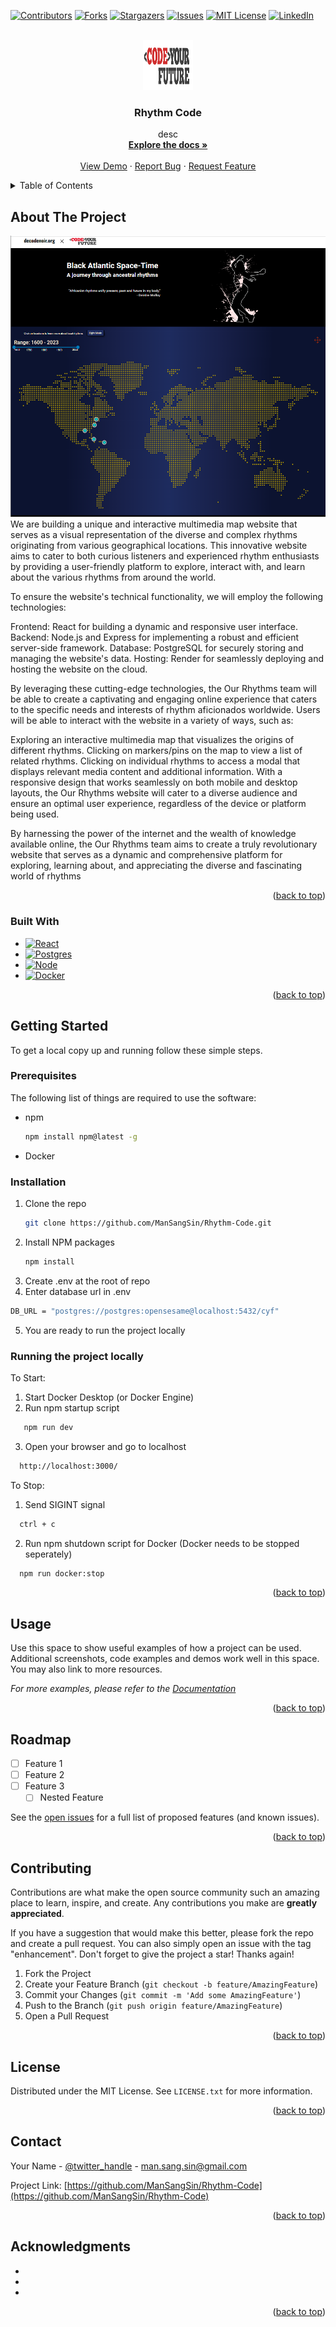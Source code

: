 <!-- Improved compatibility of back to top link: See: https://github.com/othneildrew/Best-README-Template/pull/73 -->

<a name="readme-top"></a>

<!--
*** Thanks for checking out the Best-README-Template. If you have a suggestion
*** that would make this better, please fork the repo and create a pull request
*** or simply open an issue with the tag "enhancement".
*** Don't forget to give the project a star!
*** Thanks again! Now go create something AMAZING! :D
-->

<!-- PROJECT SHIELDS -->
<!--
*** I'm using markdown "reference style" links for readability.
*** Reference links are enclosed in brackets [ ] instead of parentheses ( ).
*** See the bottom of this document for the declaration of the reference variables
*** for contributors-url, forks-url, etc. This is an optional, concise syntax you may use.
*** https://www.markdownguide.org/basic-syntax/#reference-style-links
-->

[![Contributors][contributors-shield]][contributors-url]
[![Forks][forks-shield]][forks-url]
[![Stargazers][stars-shield]][stars-url]
[![Issues][issues-shield]][issues-url]
[![MIT License][license-shield]][license-url]
[![LinkedIn][linkedin-shield]][linkedin-url]

<!-- PROJECT LOGO -->
<br />
<div align="center">
  <a href="https://github.com/ManSangSin/Rhythm-Code">
    <img src="images/logo.png" alt="Logo" width="80" height="80">
  </a>

<h3 align="center">Rhythm Code</h3>

  <p align="center">
desc
<br />
<a href="https://github.com/ManSangSin/Rhythm-Code"><strong>Explore the docs »</strong></a>
<br />
<br />
<a href="https://github.com/ManSangSin/Rhythm-Code">View Demo</a>
·
<a href="https://github.com/ManSangSin/Rhythm-Code/issues">Report Bug</a>
·
<a href="https://github.com/ManSangSin/Rhythm-Code/issues">Request Feature</a>

  </p>
</div>

<!-- TABLE OF CONTENTS -->
<details>
  <summary>Table of Contents</summary>
  <ol>
    <li>
      <a href="#about-the-project">About The Project</a>
      <ul>
        <li><a href="#built-with">Built With</a></li>
      </ul>
    </li>
    <li>
      <a href="#getting-started">Getting Started</a>
      <ul>
        <li><a href="#prerequisites">Prerequisites</a></li>
        <li><a href="#installation">Installation</a></li>
      </ul>
    </li>
    <li><a href="#usage">Usage</a></li>
    <li><a href="#roadmap">Roadmap</a></li>
    <li><a href="#contributing">Contributing</a></li>
    <li><a href="#license">License</a></li>
    <li><a href="#contact">Contact</a></li>
    <li><a href="#acknowledgments">Acknowledgments</a></li>
  </ol>
</details>

<!-- ABOUT THE PROJECT -->

## About The Project

[![Product Name Screen Shot][product-screenshot]](https://example.com)
We are building a unique and interactive multimedia map website that serves as a visual representation of the diverse and complex rhythms originating from various geographical locations. This innovative website aims to cater to both curious listeners and experienced rhythm enthusiasts by providing a user-friendly platform to explore, interact with, and learn about the various rhythms from around the world.

To ensure the website's technical functionality, we will employ the following technologies:

Frontend: React for building a dynamic and responsive user interface.
Backend: Node.js and Express for implementing a robust and efficient server-side framework.
Database: PostgreSQL for securely storing and managing the website's data.
Hosting: Render for seamlessly deploying and hosting the website on the cloud.

By leveraging these cutting-edge technologies, the Our Rhythms team will be able to create a captivating and engaging online experience that caters to the specific needs and interests of rhythm aficionados worldwide. Users will be able to interact with the website in a variety of ways, such as:

Exploring an interactive multimedia map that visualizes the origins of different rhythms.
Clicking on markers/pins on the map to view a list of related rhythms.
Clicking on individual rhythms to access a modal that displays relevant media content and additional information.
With a responsive design that works seamlessly on both mobile and desktop layouts, the Our Rhythms website will cater to a diverse audience and ensure an optimal user experience, regardless of the device or platform being used.

By harnessing the power of the internet and the wealth of knowledge available online, the Our Rhythms team aims to create a truly revolutionary website that serves as a dynamic and comprehensive platform for exploring, learning about, and appreciating the diverse and fascinating world of rhythms

<p align="right">(<a href="#readme-top">back to top</a>)</p>

### Built With

- [![React][React.js]][React-url]
- [![Postgres][Postgres]][Postgres-url]
- [![Node][Node.js]][Node-url]
- [![Docker][Docker]][Docker-url]

<p align="right">(<a href="#readme-top">back to top</a>)</p>

<!-- GETTING STARTED -->


## Getting Started

To get a local copy up and running follow these simple steps.



### Prerequisites

The following list of things are required to use the software:

- npm
  ```sh
  npm install npm@latest -g
  ```
- Docker



### Installation

1. Clone the repo
   ```sh
   git clone https://github.com/ManSangSin/Rhythm-Code.git
   ```
2. Install NPM packages
   ```sh
   npm install
   ```
3. Create .env at the root of repo
4. Enter database url in .env

```sh
DB_URL = "postgres://postgres:opensesame@localhost:5432/cyf"
```

5. You are ready to run the project locally



### Running the project locally

To Start:

1. Start Docker Desktop (or Docker Engine)
2. Run npm startup script

```sh
   npm run dev
```

3. Open your browser and go to localhost

```sh
  http://localhost:3000/
```

To Stop:

1. Send SIGINT signal

```sh
  ctrl + c
```

2. Run npm shutdown script for Docker (Docker needs to be stopped seperately)

```sh
  npm run docker:stop
```

<p align="right">(<a href="#readme-top">back to top</a>)</p>

<!-- USAGE EXAMPLES -->

## Usage

Use this space to show useful examples of how a project can be used. Additional screenshots, code examples and demos work well in this space. You may also link to more resources.

_For more examples, please refer to the [Documentation](https://example.com)_

<p align="right">(<a href="#readme-top">back to top</a>)</p>

<!-- ROADMAP -->

## Roadmap

- [ ] Feature 1
- [ ] Feature 2
- [ ] Feature 3
  - [ ] Nested Feature

See the [open issues](https://github.com/ManSangSin/Rhythm-Code/issues) for a full list of proposed features (and known issues).

<p align="right">(<a href="#readme-top">back to top</a>)</p>

<!-- CONTRIBUTING -->

## Contributing

Contributions are what make the open source community such an amazing place to learn, inspire, and create. Any contributions you make are **greatly appreciated**.

If you have a suggestion that would make this better, please fork the repo and create a pull request. You can also simply open an issue with the tag "enhancement".
Don't forget to give the project a star! Thanks again!

1. Fork the Project
2. Create your Feature Branch (`git checkout -b feature/AmazingFeature`)
3. Commit your Changes (`git commit -m 'Add some AmazingFeature'`)
4. Push to the Branch (`git push origin feature/AmazingFeature`)
5. Open a Pull Request

<p align="right">(<a href="#readme-top">back to top</a>)</p>

<!-- LICENSE -->

## License

Distributed under the MIT License. See `LICENSE.txt` for more information.

<p align="right">(<a href="#readme-top">back to top</a>)</p>

<!-- CONTACT -->

## Contact

Your Name - [@twitter_handle](https://twitter.com/twitter_handle) - man.sang.sin@gmail.com

Project Link: [https://github.com/ManSangSin/Rhythm-Code](https://github.com/ManSangSin/Rhythm-Code)

<p align="right">(<a href="#readme-top">back to top</a>)</p>

<!-- ACKNOWLEDGMENTS -->

## Acknowledgments

- []()
- []()
- []()

<p align="right">(<a href="#readme-top">back to top</a>)</p>

<!-- MARKDOWN LINKS & IMAGES -->
<!-- https://www.markdownguide.org/basic-syntax/#reference-style-links -->

[contributors-shield]: https://img.shields.io/github/contributors/ManSangSin/Rhythm-Code.svg?style=for-the-badge
[contributors-url]: https://github.com/ManSangSin/Rhythm-Code/graphs/contributors
[forks-shield]: https://img.shields.io/github/forks/ManSangSin/Rhythm-Code.svg?style=for-the-badge
[forks-url]: https://github.com/ManSangSin/Rhythm-Code/network/members
[stars-shield]: https://img.shields.io/github/stars/ManSangSin/Rhythm-Code.svg?style=for-the-badge
[stars-url]: https://github.com/ManSangSin/Rhythm-Code/stargazers
[issues-shield]: https://img.shields.io/github/issues/ManSangSin/Rhythm-Code.svg?style=for-the-badge
[issues-url]: https://github.com/ManSangSin/Rhythm-Code/issues
[license-shield]: https://img.shields.io/github/license/ManSangSin/Rhythm-Code.svg?style=for-the-badge
[license-url]: https://github.com/ManSangSin/Rhythm-Code/blob/master/LICENSE.txt
[linkedin-shield]: https://img.shields.io/badge/-LinkedIn-black.svg?style=for-the-badge&logo=linkedin&colorB=555
[linkedin-url]: https://linkedin.com/in/linkedin_username
[product-screenshot]: images/screenshot.png
[Next.js]: https://img.shields.io/badge/next.js-000000?style=for-the-badge&logo=nextdotjs&logoColor=white
[Next-url]: https://nextjs.org/
[React.js]: https://img.shields.io/badge/React-20232A?style=for-the-badge&logo=react&logoColor=61DAFB
[React-url]: https://reactjs.org/
[Vue.js]: https://img.shields.io/badge/Vue.js-35495E?style=for-the-badge&logo=vuedotjs&logoColor=4FC08D
[Vue-url]: https://vuejs.org/
[Angular.io]: https://img.shields.io/badge/Angular-DD0031?style=for-the-badge&logo=angular&logoColor=white
[Angular-url]: https://angular.io/
[Svelte.dev]: https://img.shields.io/badge/Svelte-4A4A55?style=for-the-badge&logo=svelte&logoColor=FF3E00
[Svelte-url]: https://svelte.dev/
[Laravel.com]: https://img.shields.io/badge/Laravel-FF2D20?style=for-the-badge&logo=laravel&logoColor=white
[Laravel-url]: https://laravel.com
[Bootstrap.com]: https://img.shields.io/badge/Bootstrap-563D7C?style=for-the-badge&logo=bootstrap&logoColor=white
[Bootstrap-url]: https://getbootstrap.com
[JQuery.com]: https://img.shields.io/badge/jQuery-0769AD?style=for-the-badge&logo=jquery&logoColor=white
[JQuery-url]: https://jquery.com
[Postgres]: https://img.shields.io/badge/PostgreSQL-316192?style=for-the-badge&logo=postgresql&logoColor=white
[Postgres-url]: https://www.postgresql.org/
[Node.js]: https://img.shields.io/badge/Node.js-43853D?style=for-the-badge&logo=node.js&logoColor=white
[Node-url]: https://nodejs.org/en
[JavaScript]: https://img.shields.io/badge/JavaScript-F7DF1E?style=for-the-badge&logo=javascript&logoColor=black
[JavaScript-url]: https://www.javascript.com/
[Docker]: https://img.shields.io/badge/docker-%230db7ed.svg?style=for-the-badge&logo=docker&logoColor=white
[Docker-url]: https://www.docker.com/
